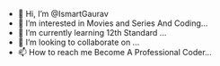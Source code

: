 - 👋 Hi, I’m @IsmartGaurav
- 👀 I’m interested in Movies and Series And Coding...
- 🌱 I’m currently learning 12th Standard ...
- 💞️ I’m looking to collaborate on ...
- 📫 How to reach me Become A Professional Coder...

<!---
IsmartGaurav/IsmartGaurav is a ✨ special ✨ repository because its `README.md` (this file) appears on your GitHub profile.
You can click the Preview link to take a look at your changes.
--->
